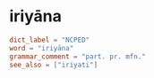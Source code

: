 # iriyāna

``` toml
dict_label = "NCPED"
word = "iriyāna"
grammar_comment = "part. pr. mfn."
see_also = ["iriyati"]
```

